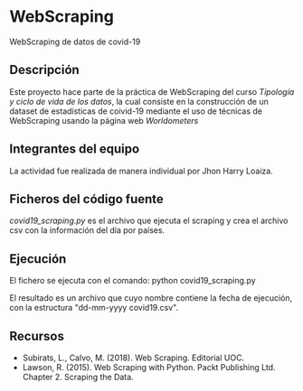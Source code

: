 # WebScraping
WebScraping de datos de covid-19

## Descripción

Este proyecto hace parte de la práctica de WebScraping del curso *Tipología y ciclo de vida de los datos*, la cual consiste en la construcción de un dataset de estadísticas de coivid-19 mediante el uso de técnicas de WebScraping usando la página web *Worldometers*

## Integrantes del equipo
La actividad fue realizada de manera individual por Jhon Harry Loaiza.

## Ficheros del código fuente
*covid19_scraping.py* es el archivo que ejecuta el scraping y crea el archivo csv con la información del día por países. 

## Ejecución
El fichero se ejecuta con el comando:
python covid19_scraping.py

El resultado es un archivo que cuyo nombre contiene la fecha de ejecución, con la estructura "dd-mm-yyyy covid19.csv".  

## Recursos
* Subirats, L., Calvo, M. (2018). Web Scraping. Editorial UOC.
* Lawson, R. (2015). Web Scraping with Python. Packt Publishing Ltd. Chapter 2. Scraping the Data.
